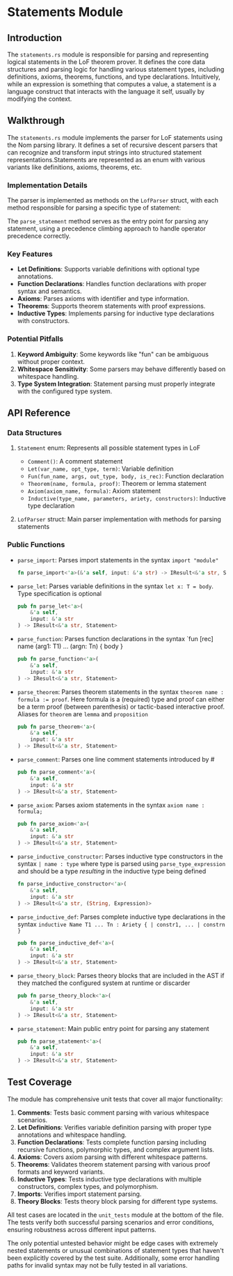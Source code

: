 # Statements Module

## Introduction

The `statements.rs` module is responsible for parsing and representing logical statements in the LoF theorem prover. It defines the core data structures and parsing logic for handling various statement types, including definitions, axioms, theorems, functions, and type declarations. Intuitively, while an expression is something that computes a value, a statement is a language construct that interacts with the language it self, usually by modifying the context.

## Walkthrough

The `statements.rs` module implements the parser for LoF statements using the Nom parsing library. It defines a set of recursive descent parsers that can recognize and transform input strings into structured statement representations.Statements are represented as an enum with various variants like definitions, axioms, theorems, etc.

### Implementation Details

The parser is implemented as methods on the `LofParser` struct, with each method responsible for parsing a specific type of statement:

The `parse_statement` method serves as the entry point for parsing any statement, using a precedence climbing approach to handle operator precedence correctly.

### Key Features

- **Let Definitions**: Supports variable definitions with optional type annotations.
- **Function Declarations**: Handles function declarations with proper syntax and semantics.
- **Axioms**: Parses axioms with identifier and type information.
- **Theorems**: Supports theorem statements with proof expressions.
- **Inductive Types**: Implements parsing for inductive type declarations with constructors.

### Potential Pitfalls

1. **Keyword Ambiguity**: Some keywords like "fun" can be ambiguous without proper context.
2. **Whitespace Sensitivity**: Some parsers may behave differently based on whitespace handling.
3. **Type System Integration**: Statement parsing must properly integrate with the configured type system.

## API Reference

### Data Structures

1. `Statement` enum: Represents all possible statement types in LoF

   - `Comment()`: A comment statement
   - `Let(var_name, opt_type, term)`: Variable definition
   - `Fun(fun_name, args, out_type, body, is_rec)`: Function declaration
   - `Theorem(name, formula, proof)`: Theorem or lemma statement
   - `Axiom(axiom_name, formula)`: Axiom statement
   - `Inductive(type_name, parameters, ariety, constructors)`: Inductive type declaration

2. `LofParser` struct: Main parser implementation with methods for parsing statements

### Public Functions

- `parse_import`: Parses import statements in the syntax `import "module"`

  ```rust
  fn parse_import<'a>(&'a self, input: &'a str) -> IResult<&'a str, Statement>
  ```

- `parse_let`: Parses variable definitions in the syntax `let x: T = body`. Type specification is optional

  ```rust
  pub fn parse_let<'a>(
      &'a self,
      input: &'a str
  ) -> IResult<&'a str, Statement>
  ```

- `parse_function`: Parses function declarations in the syntax `fun [rec] name (arg1: T1) ... (argn: Tn) { body }

  ```rust
  pub fn parse_function<'a>(
      &'a self,
      input: &'a str
  ) -> IResult<&'a str, Statement>
  ```

- `parse_theorem`: Parses theorem statements in the syntax `theorem name : formula := proof`. Here formula is a (required) type and proof can either be a term proof (between parenthesis) or tactic-based interactive proof. Aliases for `theorem` are `lemma` and `proposition`

  ```rust
  pub fn parse_theorem<'a>(
      &'a self,
      input: &'a str
  ) -> IResult<&'a str, Statement>
  ```

- `parse_comment`: Parses one line comment statements introduced by #

  ```rust
  pub fn parse_comment<'a>(
      &'a self,
      input: &'a str
  ) -> IResult<&'a str, Statement>
  ```

- `parse_axiom`: Parses axiom statements in the syntax `axiom name : formula;`

  ```rust
  pub fn parse_axiom<'a>(
      &'a self,
      input: &'a str
  ) -> IResult<&'a str, Statement>
  ```

- `parse_inductive_constructor`: Parses inductive type constructors in the syntax `| name : type` where type is parsed using `parse_type_expression` and should be a type _resulting_ in the inductive type being defined

  ```rust
  fn parse_inductive_constructor<'a>(
      &'a self,
      input: &'a str
  ) -> IResult<&'a str, (String, Expression)>
  ```

- `parse_inductive_def`: Parses complete inductive type declarations in the syntax `inductive Name T1 ... Tn : Ariety { | constr1, ... | constrn }`

  ```rust
  pub fn parse_inductive_def<'a>(
      &'a self,
      input: &'a str
  ) -> IResult<&'a str, Statement>
  ```

- `parse_theory_block`: Parses theory blocks that are included in the AST if they matched the configured system at runtime or discarder

  ```rust
  pub fn parse_theory_block<'a>(
      &'a self,
      input: &'a str
  ) -> IResult<&'a str, Statement>
  ```

- `parse_statement`: Main public entry point for parsing any statement
  ```rust
  pub fn parse_statement<'a>(
      &'a self,
      input: &'a str
  ) -> IResult<&'a str, Statement>
  ```

## Test Coverage

The module has comprehensive unit tests that cover all major functionality:

1. **Comments**: Tests basic comment parsing with various whitespace scenarios.
2. **Let Definitions**: Verifies variable definition parsing with proper type annotations and whitespace handling.
3. **Function Declarations**: Tests complete function parsing including recursive functions, polymorphic types, and complex argument lists.
4. **Axioms**: Covers axiom parsing with different whitespace patterns.
5. **Theorems**: Validates theorem statement parsing with various proof formats and keyword variants.
6. **Inductive Types**: Tests inductive type declarations with multiple constructors, complex types, and polymorphism.
7. **Imports**: Verifies import statement parsing.
8. **Theory Blocks**: Tests theory block parsing for different type systems.

All test cases are located in the `unit_tests` module at the bottom of the file. The tests verify both successful parsing scenarios and error conditions, ensuring robustness across different input patterns.

The only potential untested behavior might be edge cases with extremely nested statements or unusual combinations of statement types that haven't been explicitly covered by the test suite. Additionally, some error handling paths for invalid syntax may not be fully tested in all variations.
